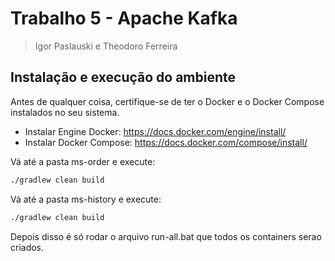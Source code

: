 # Trabalho 5 - Apache Kafka
> Igor Paslauski e Theodoro Ferreira

## Instalação e execução do ambiente

Antes de qualquer coisa, certifique-se de ter o Docker e o Docker Compose instalados no seu sistema.
- Instalar Engine Docker: https://docs.docker.com/engine/install/
- Instalar Docker Compose: https://docs.docker.com/compose/install/

Vá até a pasta ms-order e execute:

```bash
./gradlew clean build

```

Vá até a pasta ms-history e execute:

```bash
./gradlew clean build

```

Depois disso é só rodar o arquivo run-all.bat que todos os containers serao criados.
